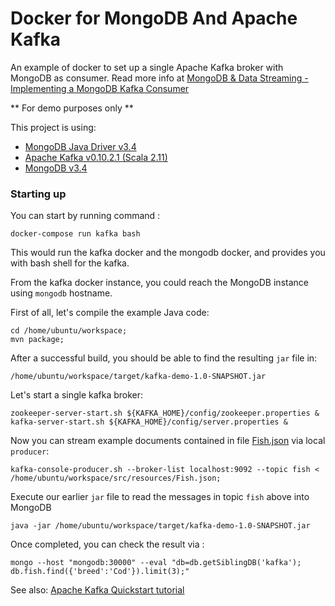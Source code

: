 # Docker for MongoDB And Apache Kafka
An example of docker to set up a single Apache Kafka broker with MongoDB as consumer. 
Read more info at [MongoDB & Data Streaming - Implementing a MongoDB Kafka Consumer](https://www.mongodb.com/blog/post/mongodb-and-data-streaming-implementing-a-mongodb-kafka-consumer)

** For demo purposes only ** 

This project is using: 

* [MongoDB Java Driver v3.4](http://mongodb.github.io/mongo-java-driver/3.4/)
* [Apache Kafka v0.10.2.1 (Scala 2.11)](https://www.apache.org/dyn/closer.cgi?path=/kafka/0.10.2.1/kafka_2.11-0.10.2.1.tgz)
* [MongoDB v3.4](https://www.mongodb.com/mongodb-3.4)


### Starting up

You can start by running command :

```
docker-compose run kafka bash
```

This would run the kafka docker and the mongodb docker, and provides you with bash shell for the kafka.

From the kafka docker instance, you could reach the MongoDB instance using `mongodb` hostname.

First of all, let's compile the example Java code: 

```
cd /home/ubuntu/workspace; 
mvn package; 
```

After a successful build, you should be able to find the resulting `jar` file in:

```
/home/ubuntu/workspace/target/kafka-demo-1.0-SNAPSHOT.jar
```


Let's start a single kafka broker:

```
zookeeper-server-start.sh ${KAFKA_HOME}/config/zookeeper.properties &
kafka-server-start.sh ${KAFKA_HOME}/config/server.properties &
```

Now you can stream example documents contained in file [Fish.json](kafka/workspace/src/resources/Fish.json) via local `producer`: 
```
kafka-console-producer.sh --broker-list localhost:9092 --topic fish < /home/ubuntu/workspace/src/resources/Fish.json;
```

Execute our earlier `jar` file to read the messages in topic `fish` above into MongoDB

```
java -jar /home/ubuntu/workspace/target/kafka-demo-1.0-SNAPSHOT.jar
```

Once completed, you can check the result via : 

```
mongo --host "mongodb:30000" --eval "db=db.getSiblingDB('kafka'); db.fish.find({'breed':'Cod'}).limit(3);"
```

See also: [Apache Kafka Quickstart tutorial](https://kafka.apache.org/quickstart)
